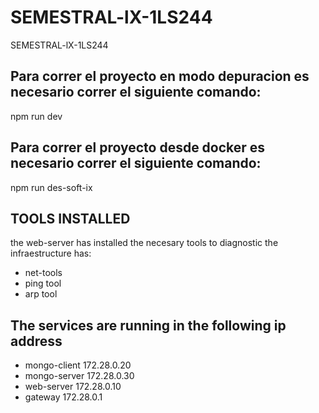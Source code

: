 # SEMESTRAL-lX-1LS244
SEMESTRAL-lX-1LS244

## Para correr el proyecto en modo depuracion es necesario correr el siguiente comando: 
npm run dev


## Para correr el proyecto desde docker es necesario correr el siguiente comando: 
npm run des-soft-ix


## TOOLS INSTALLED
the web-server has installed the necesary tools to diagnostic the infraestructure
has:
- net-tools
- ping tool
- arp tool

## The services are running in the following ip address
- mongo-client 172.28.0.20
- mongo-server 172.28.0.30
- web-server 172.28.0.10
- gateway 172.28.0.1


